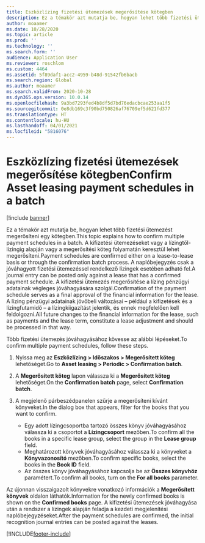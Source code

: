 ```yaml
---
title: Eszközlízing fizetési ütemezések megerősítése kötegben
description: Ez a témakör azt mutatja be, hogyan lehet több fizetési ütemezést megerősíteni egy kötegben.
author: moaamer
ms.date: 10/28/2020
ms.topic: article
ms.prod: ''
ms.technology: ''
ms.search.form: ''
audience: Application User
ms.reviewer: roschlom
ms.custom: 4464
ms.assetid: 5f89daf1-acc2-4959-b48d-91542fb6bacb
ms.search.region: Global
ms.author: moaamer
ms.search.validFrom: 2020-10-28
ms.dyn365.ops.version: 10.0.14
ms.openlocfilehash: 9a3bd7293fed4b8df5d7bd76edacbcae253aa1f5
ms.sourcegitcommit: 0e8db169c3f90bd750826af76709ef5d621fd377
ms.translationtype: HT
ms.contentlocale: hu-HU
ms.lasthandoff: 04/01/2021
ms.locfileid: "5816076"
---
```

# <a name="confirm-asset-leasing-payment-schedules-in-a-batch"></a><span data-ttu-id="59bd9-103">Eszközlízing fizetési ütemezések megerősítése kötegben</span><span class="sxs-lookup"><span data-stu-id="59bd9-103">Confirm Asset leasing payment schedules in a batch</span></span>

[!include [banner](../includes/banner.md)]

<span data-ttu-id="59bd9-104">Ez a témakör azt mutatja be, hogyan lehet több fizetési ütemezést megerősíteni egy kötegben.</span><span class="sxs-lookup"><span data-stu-id="59bd9-104">This topic explains how to confirm multiple payment schedules in a batch.</span></span> <span data-ttu-id="59bd9-105">A kifizetési ütemezéseket vagy a lízingtől-lízingig alapján vagy a megerősítési köteg folyamatán keresztül lehet megerősíteni.</span><span class="sxs-lookup"><span data-stu-id="59bd9-105">Payment schedules are confirmed either on a lease-to-lease basis or through the confirmation batch process.</span></span> <span data-ttu-id="59bd9-106">A naplóbejegyzés csak a jóváhagyott fizetési ütemezéssel rendelkező lízingek esetében adható fel.</span><span class="sxs-lookup"><span data-stu-id="59bd9-106">A journal entry can be posted only against a lease that has a confirmed payment schedule.</span></span> <span data-ttu-id="59bd9-107">A kifizetési ütemezés megerősítése a lízing pénzügyi adatainak végleges jóváhagyására szolgál.</span><span class="sxs-lookup"><span data-stu-id="59bd9-107">Confirmation of the payment schedule serves as a final approval of the financial information for the lease.</span></span> <span data-ttu-id="59bd9-108">A lízing pénzügyi adatainak jövőbeli változásai – például a kifizetések és a lízingfutamidő – a lízingkiigazítást jelentik, és ennek megfelelően kell feldolgozni.</span><span class="sxs-lookup"><span data-stu-id="59bd9-108">All future changes to the financial information for the lease, such as payments and the lease term, constitute a lease adjustment and should be processed in that way.</span></span>

<span data-ttu-id="59bd9-109">Több fizetési ütemezés jóváhagyásához kövesse az alábbi lépéseket.</span><span class="sxs-lookup"><span data-stu-id="59bd9-109">To confirm multiple payment schedules, follow these steps.</span></span>

1. <span data-ttu-id="59bd9-110">Nyissa meg az **Eszközlízing \> Időszakos \> Megerősített köteg** lehetőséget.</span><span class="sxs-lookup"><span data-stu-id="59bd9-110">Go to **Asset leasing \> Periodic \> Confirmation batch**.</span></span>
2. <span data-ttu-id="59bd9-111">A **Megerősített köteg** lapon válassza ki a **Megerősített köteg** lehetőséget.</span><span class="sxs-lookup"><span data-stu-id="59bd9-111">On the **Confirmation batch** page, select **Confirmation batch**.</span></span>
3. <span data-ttu-id="59bd9-112">A megjelenő párbeszédpanelen szűrje a megerősíteni kívánt könyveket.</span><span class="sxs-lookup"><span data-stu-id="59bd9-112">In the dialog box that appears, filter for the books that you want to confirm.</span></span>

    - <span data-ttu-id="59bd9-113">Egy adott lízingcsoportba tartozó összes könyv jóváhagyásához válassza ki a csoportot a **Lízingcsoport** mezőben.</span><span class="sxs-lookup"><span data-stu-id="59bd9-113">To confirm all the books in a specific lease group, select the group in the **Lease group** field.</span></span>
    - <span data-ttu-id="59bd9-114">Meghatározott könyvek jóváhagyásához válassza ki a könyveket a **Könyvazonosító** mezőben.</span><span class="sxs-lookup"><span data-stu-id="59bd9-114">To confirm specific books, select the books in the **Book ID** field.</span></span>
    - <span data-ttu-id="59bd9-115">Az összes könyv jóváhagyásához kapcsolja be az **Összes könyvhöz** paramétert.</span><span class="sxs-lookup"><span data-stu-id="59bd9-115">To confirm all books, turn on the **For all books** parameter.</span></span>

<span data-ttu-id="59bd9-116">Az újonnan visszaigazolt könyvekre vonatkozó információk a **Megerősített könyvek** oldalon láthatók.</span><span class="sxs-lookup"><span data-stu-id="59bd9-116">Information for the newly confirmed books is shown on the **Confirmed books** page.</span></span> <span data-ttu-id="59bd9-117">A kifizetési ütemezések jóváhagyása után a rendszer a lízingek alapján feladja a kezdeti megjelenítési naplóbejegyzéseket.</span><span class="sxs-lookup"><span data-stu-id="59bd9-117">After the payment schedules are confirmed, the initial recognition journal entries can be posted against the leases.</span></span>


[!INCLUDE[footer-include](../../includes/footer-banner.md)]